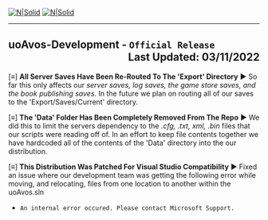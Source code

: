 ﻿[![N|Solid](http://uoavocation.net/portal/site_image/logo_05.png)](http://www.uoavocation.net)
[![N|Solid](http://uoavocation.net/portal/site_image/text_0002.png)](http://www.uoavocation.net)
***
## uoAvos-Development - `Official Release` <div align="Right">Last Updated: 03/11/2022</div>

[≡] **All Server Saves Have Been Re-Routed To The 'Export' Directory**
► So far this only affects our *server saves, log saves, the game store saves, and the book publishing saves*. In the future we plan on routing all of our saves to the 'Export/Saves/Current' directory.

[≡] **The 'Data' Folder Has Been Completely Removed From The Repo**
► We did this to limit the servers dependency to the *.cfg,  .txt, xml, .bin* files that our scripts were reading off of. In an effort to keep file contents together we have hardcoded all of the contents of the 'Data' directory into the our distribution.

[≡] **This Distribution Was Patched For Visual Studio Compatibility**
► Fixed an issue where our development team was getting the following error while moving, and relocating, files from one location to another within the uoAvos.sln
- `An internal error occured. Please contact Microsoft Support.`